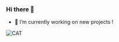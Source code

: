 ### Hi there 👋
- 🔭 I’m currently working on new projects !

![CAT](http://newevolutiondesigns.com/images/freebies/cat-wallpaper-48.jpg)
